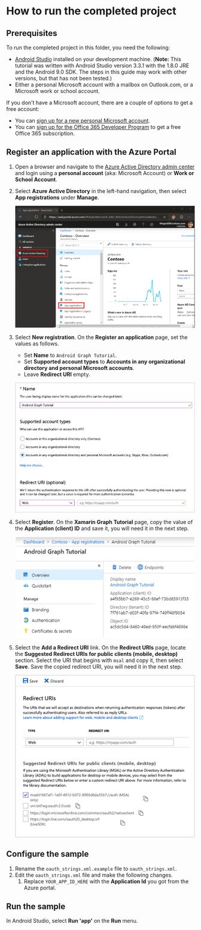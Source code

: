 # How to run the completed project

## Prerequisites

To run the completed project in this folder, you need the following:

- [Android Studio](https://developer.android.com/studio/) installed on your development machine. (**Note:** This tutorial was written with Android Studio version 3.3.1 with the 1.8.0 JRE and the Android 9.0 SDK. The steps in this guide may work with other versions, but that has not been tested.)
- Either a personal Microsoft account with a mailbox on Outlook.com, or a Microsoft work or school account.

If you don't have a Microsoft account, there are a couple of options to get a free account:

- You can [sign up for a new personal Microsoft account](https://signup.live.com/signup?wa=wsignin1.0&rpsnv=12&ct=1454618383&rver=6.4.6456.0&wp=MBI_SSL_SHARED&wreply=https://mail.live.com/default.aspx&id=64855&cbcxt=mai&bk=1454618383&uiflavor=web&uaid=b213a65b4fdc484382b6622b3ecaa547&mkt=E-US&lc=1033&lic=1).
- You can [sign up for the Office 365 Developer Program](https://developer.microsoft.com/office/dev-program) to get a free Office 365 subscription.

## Register an application with the Azure Portal

1. Open a browser and navigate to the [Azure Active Directory admin center](https://aad.portal.azure.com) and login using a **personal account** (aka: Microsoft Account) or **Work or School Account**.

1. Select **Azure Active Directory** in the left-hand navigation, then select **App registrations** under **Manage**.

    ![A screenshot of the App registrations ](../../tutorial/images/aad-portal-app-registrations.png)

1. Select **New registration**. On the **Register an application** page, set the values as follows.

    - Set **Name** to `Android Graph Tutorial`.
    - Set **Supported account types** to **Accounts in any organizational directory and personal Microsoft accounts**.
    - Leave **Redirect URI** empty.

    ![A screenshot of the Register an application page](../../tutorial/images/aad-register-an-app.png)

1. Select **Register**. On the **Xamarin Graph Tutorial** page, copy the value of the **Application (client) ID** and save it, you will need it in the next step.

    ![A screenshot of the application ID of the new app registration](../../tutorial/images/aad-application-id.png)

1. Select the **Add a Redirect URI** link. On the **Redirect URIs** page, locate the **Suggested Redirect URIs for public clients (mobile, desktop)** section. Select the URI that begins with `msal` and copy it, then select **Save**. Save the copied redirect URI, you will need it in the next step.

    ![A screenshot of the Redirect URIs page](../../tutorial/images/aad-redirect-uris.png)

## Configure the sample

1. Rename the `oauth_strings.xml.example` file to `oauth_strings.xml`.
1. Edit the `oauth_strings.xml` file and make the following changes.
    1. Replace `YOUR_APP_ID_HERE` with the **Application Id** you got from the Azure portal.

## Run the sample

In Android Studio, select **Run 'app'** on the **Run** menu.
